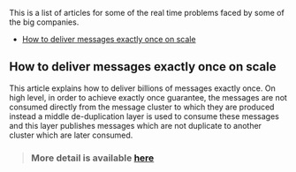 This is a list of articles for some of the real time problems faced by some of the big companies.
<!-- TOC -->

- [How to deliver messages exactly once on scale](#how-to-deliver-messages-exactly-once-on-scale)

<!-- /TOC -->
## How to deliver messages exactly once on scale

This article explains how to deliver billions of messages exactly once. On high level, in order to achieve exactly once guarantee, the messages are not consumed directly from the message cluster to which they are produced instead a middle de-duplication layer is used to consume these messages and this layer publishes messages which are not duplicate to another cluster which are later consumed.

> ### More detail is available [here](https://segment.com/blog/exactly-once-delivery/)